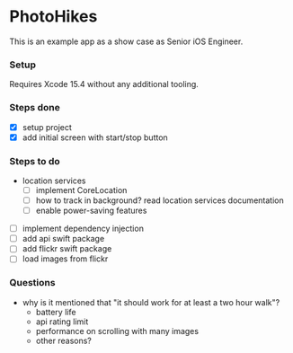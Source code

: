 # PhotoHikes

This is an example app as a show case as Senior iOS Engineer.

### Setup
Requires Xcode 15.4 without any additional tooling.

### Steps done
- [x] setup project
- [x] add initial screen with start/stop button

### Steps to do
- location services
    - [ ] implement CoreLocation
    - [ ] how to track in background? read location services documentation
    - [ ] enable power-saving features
- [ ] implement dependency injection
- [ ] add api swift package
- [ ] add flickr swift package
- [ ] load images from flickr

### Questions
- why is it mentioned that "it should work for at least a two hour walk"?
  - battery life
  - api rating limit
  - performance on scrolling with many images
  - other reasons?
